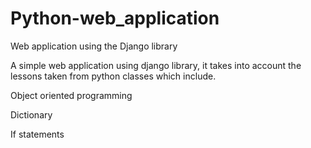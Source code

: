 # Python-web_application

Web application using the Django library

A simple web application using django library, it takes into account the lessons taken from python classes which include.

  Object oriented programming
  
  Dictionary
  
  If statements
 
 
